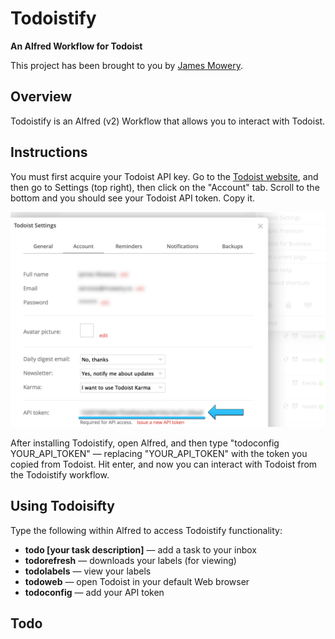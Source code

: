 # Todoistify
**An Alfred Workflow for Todoist**

This project has been brought to you by [James Mowery](http://mowery.co/).

## Overview

Todoistify is an Alfred (v2) Workflow that allows you to interact with Todoist.

## Instructions

You must first acquire your Todoist API key. Go to the [Todoist website](https://todoist.com/), and then go to Settings (top right), then click on the "Account" tab. Scroll to the bottom and you should see your Todoist API token. Copy it. 

![Locating your Todoist API token](img/docs_api_key.png)

After installing Todoistify, open Alfred, and then type "todoconfig YOUR_API_TOKEN" — replacing "YOUR_API_TOKEN" with the token you copied from Todoist. Hit enter, and now you can interact with Todoist from the Todoistify workflow.

## Using Todoisifty

Type the following within Alfred to access Todoistify functionality:

* **todo [your task description]** — add a task to your inbox
* **todorefresh** — downloads your labels (for viewing)
* **todolabels** — view your labels
* **todoweb** — open Todoist in your default Web browser
* **todoconfig** — add your API token

## Todo